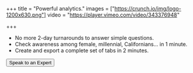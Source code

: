 +++
title = "Powerful analytics."
images = ["https://crunch.io/img/logo-1200x630.png"]
video = "https://player.vimeo.com/video/343376948"

+++

<ul>
    <li>No more 2-day turnarounds to answer simple questions.</li>
    <li>Check awareness among female, millennial, Californians... in 1 minute.</li>
    <li>Create and export a complete set of tabs in 2 minutes.</li>
</ul>

<button type="button" class="btn btn-primary" data-toggle="modal" data-target="#Modal" id="openForm">Speak to an Expert</button>
